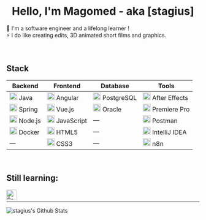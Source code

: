 <h1 align="center">Hello, I'm Magomed - aka [stagius]</h1>
<p align="center">
  
🔭 I'm a software engineer and a lifelong learner !<br />
⚡ I do like creating edits, 3D animated short films and graphics.

</p>

<br />
  
<h2>Stack</h2>

| Backend                                                                  | Frontend                                                                  | Database                                                                  | Tools                                                                        |
|--------------------------------------------------------------------------|---------------------------------------------------------------------------|---------------------------------------------------------------------------|------------------------------------------------------------------------------|
| <img src="https://www.vectorlogo.zone/logos/java/java-wordmark.svg" alt="Java" width="20"/> Java        | <img src="https://cdn.simpleicons.org/angular/_/000" alt="Angular" width="20"/> Angular        | <img src="https://cdn.simpleicons.org/postgresql/_/000" alt="PostgreSQL" width="20"/> PostgreSQL        | <img src="https://cdn.jsdelivr.net/npm/simple-icons@v14/icons/adobeaftereffects.svg" alt="After Effects" width="20"/> After Effects |
| <img src="https://cdn.jsdelivr.net/npm/simple-icons@v14/icons/spring.svg" alt="Spring" width="20"/> Spring  | <img src="https://cdn.simpleicons.org/vuedotjs/_/000" alt="Vue.js" width="20"/> Vue.js      | <img src="https://cdn.jsdelivr.net/npm/simple-icons@v14/icons/oracle.svg" alt="Oracle" width="20"/> Oracle                    | <img src="https://cdn.jsdelivr.net/npm/simple-icons@v14/icons/adobepremierepro.svg" alt="Premiere Pro" width="20"/> Premiere Pro  |
| <img src="https://cdn.simpleicons.org/nodedotjs/_/000" alt="Node.js" width="20"/> Node.js   | <img src="https://cdn.simpleicons.org/javascript/_/000" alt="JavaScript" width="20"/> JavaScript | — | <img src="https://cdn.jsdelivr.net/npm/simple-icons@v14/icons/postman.svg" alt="Postman" width="20"/> Postman                |
|<img src="https://cdn.simpleicons.org/docker/_/000" alt="Docker" width="20"/> Docker         | <img src="https://cdn.simpleicons.org/html5/_/000" alt="HTML5" width="20"/> HTML5           | — | <img src="https://cdn.simpleicons.org/intellijidea/_/000" alt="IntelliJ IDEA" width="20"/> IntelliJ IDEA  |
| — | <img src="https://cdn.simpleicons.org/css/_/000" alt="CSS3" width="20"/> CSS3             | — | <img src="https://cdn.simpleicons.org/n8n/_/000" alt="n8n" width="20"/> n8n |






<br />

<h2>Still learning:</h2>

<img align="left" alt="React" width="26px" src="https://simpleicons.org/icons/react.svg" />

<br />

---

<img alt="stagius's Github Stats" src="https://github-readme-stats.vercel.app/api/top-langs/?username=stagius&card_width=500&theme=buefy" />

